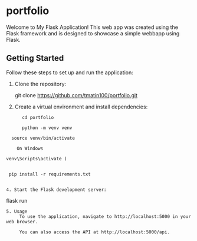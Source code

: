 # portfolio

Welcome to My Flask Application! This web app was created using the Flask framework and is designed to showcase a simple webbapp using Flask.
## Getting Started

Follow these steps to set up and run the application:

1. Clone the repository:
   
   git clone https://github.com/tmatin100/portfolio.git

2. Create a virtual environment and install dependencies:
```
      cd portfolio
```
```
      python -m venv venv
```
      source venv/bin/activate 
```
    On Windows
```
    venv\Scripts\activate )
```
```
     pip install -r requirements.txt
```

4. Start the Flask development server:
 ```
   flask run
```
5. Usage
     To use the application, navigate to http://localhost:5000 in your web browser.

     You can also access the API at http://localhost:5000/api.
